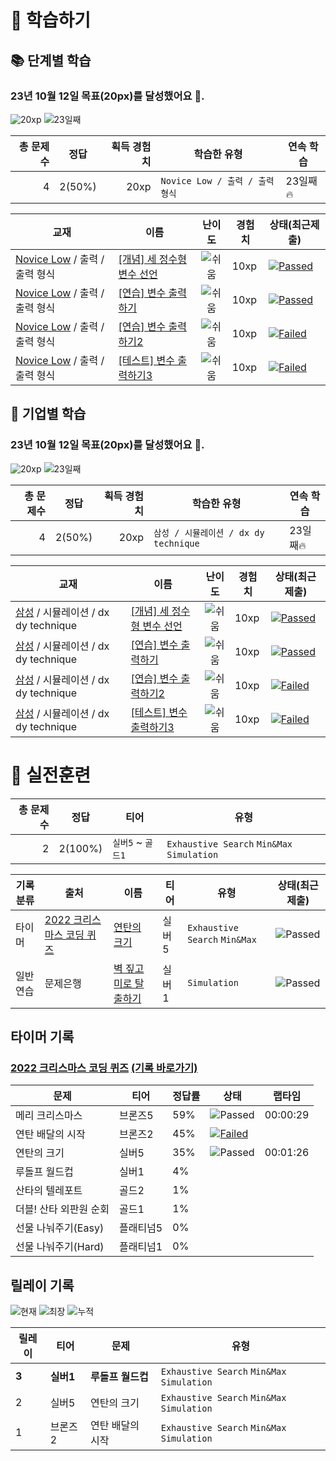
# 📖 학습하기 

## 📚 단계별 학습
### 23년 10월 12일 목표(20px)를 달성했어요 🥳.

![20xp](https://img.shields.io/badge/EXP-20xp-%235cb85c.svg?for-the-badge)
![23일째](https://img.shields.io/badge/연속학습-23일째-%23E34F26.svg?for-the-badge)

|총 문제수|정답|획득 경험치|학습한 유형|연속 학습|
|---:|---|---:|---|---|
|4|2(50%)|20xp|`Novice Low / 출력 / 출력 형식`|23일째🔥|

|교재|이름|난이도|경험치|상태(최근제출)|
|---|---|:---:|---|---|
|[Novice Low](https://www.codetree.ai/missions?missionId=4) / 출력 / 출력 형식|[[개념] 세 정수형 변수 선언](https://www.codetree.ai/missions/4/problems/declaration-of-three-natural-numbers/introduction)|![쉬움](https://img.shields.io/badge/쉬움-%235cb85c.svg?for-the-badge)|10xp|[![Passed](https://img.shields.io/badge/Passed-%23009D27.svg)]([231012/five/five.py](https://github.com/chaht01/codetree-TILs/blob/ab41844ad9143e037bc6791ed7e23be29f3f6319/231012/five/five.py))|
|[Novice Low](https://www.codetree.ai/missions?missionId=4) / 출력 / 출력 형식|[[연습] 변수 출력하기](https://www.codetree.ai/missions/4/problems/outputing-variables/description)|![쉬움](https://img.shields.io/badge/쉬움-%235cb85c.svg?for-the-badge)|10xp|[![Passed](https://img.shields.io/badge/Passed-%23009D27.svg)]([231012/five/five.py](https://github.com/chaht01/codetree-TILs/blob/ab41844ad9143e037bc6791ed7e23be29f3f6319/231012/five/five.py))|
|[Novice Low](https://www.codetree.ai/missions?missionId=4) / 출력 / 출력 형식|[[연습] 변수 출력하기2](https://www.codetree.ai/missions/4/problems/outputing-variables/description)|![쉬움](https://img.shields.io/badge/쉬움-%235cb85c.svg?for-the-badge)|10xp|[![Failed](https://img.shields.io/badge/Failed-%23D24D57.svg)]([231012/five/five.py](https://github.com/chaht01/codetree-TILs/blob/ab41844ad9143e037bc6791ed7e23be29f3f6319/231012/five/five.py))|
|[Novice Low](https://www.codetree.ai/missions?missionId=4) / 출력 / 출력 형식|[[테스트] 변수 출력하기3](https://www.codetree.ai/missions/4/problems/outputing-variables-3/description)|![쉬움](https://img.shields.io/badge/쉬움-%235cb85c.svg?for-the-badge)|10xp|[![Failed](https://img.shields.io/badge/Failed-%23D24D57.svg)]([231012/five/five.py](https://github.com/chaht01/codetree-TILs/blob/ab41844ad9143e037bc6791ed7e23be29f3f6319/231012/five/five.py))|


## 🚀 기업별 학습
### 23년 10월 12일 목표(20px)를 달성했어요 🥳.

![20xp](https://img.shields.io/badge/EXP-20xp-%235cb85c.svg?for-the-badge)
![23일째](https://img.shields.io/badge/연속학습-23일째-%23E34F26.svg?for-the-badge)

|총 문제수|정답|획득 경험치|학습한 유형|연속 학습|
|---:|---|---:|---|---|
|4|2(50%)|20xp|`삼성 / 시뮬레이션 / dx dy technique`|23일째🔥|

|교재|이름|난이도|경험치|상태(최근제출)|
|---|---|:---:|---|---|
|[삼성](https://www.codetree.ai/cote/home?missionId=13) / 시뮬레이션 / dx dy technique|[[개념] 세 정수형 변수 선언](https://www.codetree.ai/missions/4/problems/declaration-of-three-natural-numbers/introduction)|![쉬움](https://img.shields.io/badge/쉬움-%235cb85c.svg?for-the-badge)|10xp|[![Passed](https://img.shields.io/badge/Passed-%23009D27.svg)]([231012/five/five.py](https://github.com/chaht01/codetree-TILs/blob/ab41844ad9143e037bc6791ed7e23be29f3f6319/231012/five/five.py))|
|[삼성](https://www.codetree.ai/cote/home?missionId=13) / 시뮬레이션 / dx dy technique|[[연습] 변수 출력하기](https://www.codetree.ai/missions/4/problems/outputing-variables/description)|![쉬움](https://img.shields.io/badge/쉬움-%235cb85c.svg?for-the-badge)|10xp|[![Passed](https://img.shields.io/badge/Passed-%23009D27.svg)]([231012/five/five.py](https://github.com/chaht01/codetree-TILs/blob/ab41844ad9143e037bc6791ed7e23be29f3f6319/231012/five/five.py))|
|[삼성](https://www.codetree.ai/cote/home?missionId=13) / 시뮬레이션 / dx dy technique|[[연습] 변수 출력하기2](https://www.codetree.ai/missions/4/problems/outputing-variables/description)|![쉬움](https://img.shields.io/badge/쉬움-%235cb85c.svg?for-the-badge)|10xp|[![Failed](https://img.shields.io/badge/Failed-%23D24D57.svg)]([231012/five/five.py](https://github.com/chaht01/codetree-TILs/blob/ab41844ad9143e037bc6791ed7e23be29f3f6319/231012/five/five.py))|
|[삼성](https://www.codetree.ai/cote/home?missionId=13) / 시뮬레이션 / dx dy technique|[[테스트] 변수 출력하기3](https://www.codetree.ai/missions/4/problems/outputing-variables-3/description)|![쉬움](https://img.shields.io/badge/쉬움-%235cb85c.svg?for-the-badge)|10xp|[![Failed](https://img.shields.io/badge/Failed-%23D24D57.svg)]([231012/five/five.py](https://github.com/chaht01/codetree-TILs/blob/ab41844ad9143e037bc6791ed7e23be29f3f6319/231012/five/five.py))|


# 🥇 실전훈련
|총 문제수|정답|티어|유형|
|---:|---|---|---|
|2|2(100%)|`실버5` ~ `골드1`|`Exhaustive Search` `Min&Max` `Simulation`|

|기록분류|출처|이름|티어|유형|상태(최근제출)|
|---|---|---|---|---|---|
|타이머|[2022 크리스마스 코딩 퀴즈](https://www.codetree.ai/training-field/mock-tests)|[연탄의 크기](https://www.codetree.ai/problems/size-of-briquette/description)|실버5|`Exhaustive Search` `Min&Max`|![Passed](https://img.shields.io/badge/Passed-%23009D27.svg)|
|일반연습|문제은행|[벽 짚고 미로 탈출하기](https://www.codetree.ai/problems/escape-maze-with-wall-following/description)|실버1|`Simulation`|![Passed](https://img.shields.io/badge/Passed-%23009D27.svg)|


## 타이머 기록
### [2022 크리스마스 코딩 퀴즈](https://www.codetree.ai/training-field/mock-tests) [(기록 바로가기)](https://www.codetree.ai/training-field/my-records/timer/2707)
|문제|티어|정답률|상태|랩타임|
|---|---|---|---|---|
|메리 크리스마스|브론즈5|59%|![Passed](https://img.shields.io/badge/Passed-%23009D27.svg)|00:00:29|
|연탄 배달의 시작|브론즈2|45%|[![Failed](https://img.shields.io/badge/Failed-%23D24D57.svg)]([231012/five/five.py](https://github.com/chaht01/codetree-TILs/blob/ab41844ad9143e037bc6791ed7e23be29f3f6319/231012/five/five.py))||
|연탄의 크기|실버5|35%|![Passed](https://img.shields.io/badge/Passed-%23009D27.svg)|00:01:26|
|루돌프 월드컵|실버1|4%|||
|산타의 텔레포트|골드2|1%|||
|더블! 산타 외판원 순회|골드1|1%|||
|선물 나눠주기(Easy)|플래티넘5|0%|||
|선물 나눠주기(Hard)|플래티넘1|0%|||


## 릴레이 기록
![현재](https://img.shields.io/badge/현재_릴레이-3-%235cb85c.svg?for-the-badge)
![최장](https://img.shields.io/badge/최장_릴레이-10-%23E34F26.svg?for-the-badge)
![누적](https://img.shields.io/badge/누적_릴레이-16-%2300599C.svg?for-the-badge)

|릴레이|티어|문제|유형|
|---|---|---|---|
|**3**|**실버1**|**루돌프 월드컵**|`Exhaustive Search` `Min&Max` `Simulation`|
|2|실버5|연탄의 크기|`Exhaustive Search` `Min&Max` `Simulation`|
|1|브론즈2|연탄 배달의 시작|`Exhaustive Search` `Min&Max` `Simulation`|
